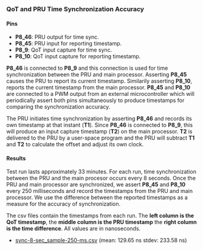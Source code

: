 ### QoT and PRU Time Synchronization Accuracy

#### Pins
* __P8_46__: PRU output for time sync.
* __P8_45__: PRU input for reporting timestamp.
* __P8_9__: QoT input capture for time sync.
* __P8_10__: QoT input capture for reporting timestamp.

__P8_46__ is connected to __P8_9__ and this connection is used for time synchronization between the PRU and main processor. 
Asserting __P8_45__ causes the PRU to report its current timestamp. Similarily asserting __P8_10__, reports the current timestamp from the main processor.
__P8_45__ and __P8_10__ are connected to a PWM output from an external microcontroller which will periodically assert both pins simultaneously to produce timestamps for comparing the synchronization accuracy.

The PRU initiates time synchronization by asserting __P8_46__ and records its own timestamp at that instant (__T1__).
Since __P8_46__ is connected to __P8_9__, this will produce an input capture timestamp (__T2__) on the main processor.
__T2__ is delivered to the PRU by a user-space program and the PRU will subtract __T1__ and __T2__ to calculate the offset and adjust its own clock.

#### Results

Test run lasts approximately 33 minutes.
For each run, time synchronization between the PRU and the main procesor occurs every 8 seconds.
Once the PRU and main processor are synchronized, we assert __P8_45__ and __P8_10__ 
every 250 milliseconds and record the timestamps from the PRU and main processor.
We use the difference between the reported timestamps as a measure for the accuracy of synchronization.

The csv files contain the timestamps from each run. The __left column is the QoT timestamp__, the __middle column is the PRU timestamp__ the __right column is the time difference__.
All values are in nanoseconds. 

* [sync-8-sec_sample-250-ms.csv](https://github.com/yifanz/ucla-nesl-pru-lib/blob/master/examples/measure_time_sync/sync-8-sec_sample-250-ms.csv) (mean: 129.65 ns stdev: 233.58 ns)

